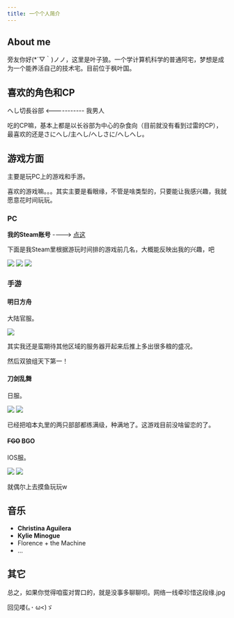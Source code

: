 ```yaml
---
title: 一个个人简介
---
```

## About me

旁友你好(*´▽｀)ノノ，这里是叶子狼。一个学计算机科学的普通阿宅，梦想是成为一个能养活自己的技术宅。目前位于枫叶国。

## 喜欢的角色和CP

へし切長谷部 <----------- 我男人

吃的CP嘛，基本上都是以长谷部为中心的杂食向（目前就没有看到过雷的CP），最喜欢的还是さにへし/主へし/へしさに/へしへし。

## 游戏方面

主要是玩PC上的游戏和手游。

喜欢的游戏嘛。。。其实主要是看眼缘，不管是啥类型的，只要能让我感兴趣，我就愿意花时间玩玩。

### PC

**我的Steam账号** ----> <a href="https://steamcommunity.com/id/thesoulwolf/">点这</a>

下面是我Steam里根据游玩时间排的游戏前几名，大概能反映出我的兴趣，吧

<img src="/assets/images/post_images/steam-game-list1.png">

<img src="/assets/images/post_images/steam-game-list2.png "> 

<img src="/assets/images/post_images/steam-game-list3.png">


### 手游

#### 明日方舟

大陆官服。

<img src="/assets/images/post_images/arknights.png">

其实我还是蛮期待其他区域的服务器开起来后推上多出很多粮的盛况。

然后双狼组天下第一！

#### 刀剑乱舞

日服。

<img src="/assets/images/post_images/tkrb.png">

<img src="/assets/images/post_images/tkrb-hsb.png">

已经把咱本丸里的两只部部都练满级，种满地了。这游戏目前没啥留恋的了。

#### ~~FGO~~ BGO

IOS服。

<img src="/assets/images/post_images/fgo1.png">

<img src="/assets/images/post_images/fgo2.png">

就偶尔上去摸鱼玩玩w

## 音乐

* **Christina Aguilera**
* **Kylie Minogue**
* Florence + the Machine
* ...

## 其它

总之，如果你觉得咱蛮对胃口的，就是没事多聊聊呗。网络一线牵珍惜这段缘.jpg

回见喽(｡･ ω<)ゞ
